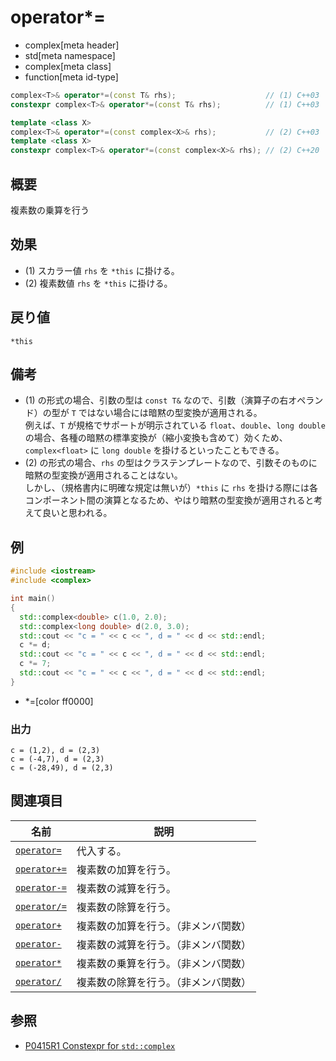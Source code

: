 # operator*=
* complex[meta header]
* std[meta namespace]
* complex[meta class]
* function[meta id-type]

```cpp
complex<T>& operator*=(const T& rhs);                    // (1) C++03
constexpr complex<T>& operator*=(const T& rhs);          // (1) C++03

template <class X>
complex<T>& operator*=(const complex<X>& rhs);           // (2) C++03
template <class X>
constexpr complex<T>& operator*=(const complex<X>& rhs); // (2) C++20
```

## 概要
複素数の乗算を行う


## 効果
- (1) スカラー値 `rhs` を `*this` に掛ける。
- (2) 複素数値 `rhs` を `*this` に掛ける。


## 戻り値
`*this`


## 備考
- (1) の形式の場合、引数の型は `const T&` なので、引数（演算子の右オペランド）の型が `T` ではない場合には暗黙の型変換が適用される。  
例えば、`T` が規格でサポートが明示されている `float`、`double`、`long double` の場合、各種の暗黙の標準変換が（縮小変換も含めて）効くため、`complex<float>` に `long double` を掛けるといったこともできる。
- (2) の形式の場合、`rhs` の型はクラステンプレートなので、引数そのものに暗黙の型変換が適用されることはない。  
しかし、（規格書内に明確な規定は無いが）`*this` に `rhs` を掛ける際には各コンポーネント間の演算となるため、やはり暗黙の型変換が適用されると考えて良いと思われる。


## 例
```cpp example
#include <iostream>
#include <complex>

int main()
{
  std::complex<double> c(1.0, 2.0);
  std::complex<long double> d(2.0, 3.0);
  std::cout << "c = " << c << ", d = " << d << std::endl;
  c *= d;
  std::cout << "c = " << c << ", d = " << d << std::endl;
  c *= 7;
  std::cout << "c = " << c << ", d = " << d << std::endl;
}
```
* *=[color ff0000]

### 出力
```
c = (1,2), d = (2,3)
c = (-4,7), d = (2,3)
c = (-28,49), d = (2,3)
```


## 関連項目
| 名前                                  | 説明                                 |
|---------------------------------------|--------------------------------------|
| [`operator=`](op_assign.md)           | 代入する。                           |
| [`operator+=`](op_plus_assign.md)     | 複素数の加算を行う。                 |
| [`operator-=`](op_minus_assign.md)    | 複素数の減算を行う。                 |
| [`operator/=`](op_divide_assign.md)   | 複素数の除算を行う。                 |
| [`operator+`](op_plus.md)             | 複素数の加算を行う。（非メンバ関数） |
| [`operator-`](op_minus.md)            | 複素数の減算を行う。（非メンバ関数） |
| [`operator*`](op_multiply.md)         | 複素数の乗算を行う。（非メンバ関数） |
| [`operator/`](op_divide.md)           | 複素数の除算を行う。（非メンバ関数） |


## 参照
- [P0415R1 Constexpr for `std::complex`](http://www.open-std.org/jtc1/sc22/wg21/docs/papers/2017/p0415r1.html)
